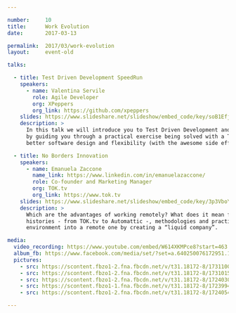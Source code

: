 ```yaml
---

number:     10
title:      Work Evolution
date:       2017-03-13

permalink:  2017/03/work-evolution
layout:     event-old

talks:

  - title: Test Driven Development SpeedRun
    speakers:
      - name: Valentina Servile
        role: Agile Developer
        org: XPeppers
        org_link: https://github.com/xpeppers
    slides: https://www.slideshare.net/slideshow/embed_code/key/soB1EfjinoRWjf
    description: >
      In this talk we will introduce you to Test Driven Development and its main advantages. We will do so
      by guiding you through a practical exercise being solved with a TDD workflow. We will see how TDD favors
      better software design and flexibility (with the awesome side effect of test coverage).

  - title: No Borders Innovation
    speakers:
      - name: Emanuela Zaccone
        name_link: https://www.linkedin.com/in/emanuelazaccone/
        role: Co-founder and Marketing Manager
        org: TOK.tv
        org_link: https://www.tok.tv
    slides: https://www.slideshare.net/slideshow/embed_code/key/3p3VboY3MYGsWL
    description: >
      Which are the advantages of working remotely? What does it mean for startups? Let’s talk about case
      histories - from TOK.tv to Automattic -, methodologies and practices to turn a traditional working
      environment into a remote one by creating a “liquid company”.

media:
  video_recording: https://www.youtube.com/embed/W614XKMPce8?start=463
  album_fb: https://www.facebook.com/media/set/?set=a.640250076172951.1073741839.476076519256975&type=1&l=369a200178
  pictures:
    - src: https://scontent.fbzo1-2.fna.fbcdn.net/v/t31.18172-8/17311002_640254282839197_8707009332745048189_o.jpg?_nc_cat=109&ccb=1-7&_nc_sid=5f2048&_nc_ohc=jp1CS9bykekAX_ndYJM&_nc_ht=scontent.fbzo1-2.fna&oh=00_AfBKuc5QOmIQWMv87jK51M4FPdhPLpsuunRg6z1gwTUqtg&oe=6611B992
    - src: https://scontent.fbzo1-2.fna.fbcdn.net/v/t31.18172-8/17310152_640253532839272_681097734387911286_o.jpg?_nc_cat=108&ccb=1-7&_nc_sid=5f2048&_nc_ohc=D9fmuQgkbPoAX901uqi&_nc_ht=scontent.fbzo1-2.fna&oh=00_AfC5Pp4CcNx2oK8VAya051wrjMjdQnSL149uAYkX66odDQ&oe=66119937
    - src: https://scontent.fbzo1-2.fna.fbcdn.net/v/t31.18172-8/17240303_640250326172926_4887496335124626484_o.jpg?_nc_cat=110&ccb=1-7&_nc_sid=5f2048&_nc_ohc=7BryevclitgAX_2YFIZ&_nc_ht=scontent.fbzo1-2.fna&oh=00_AfCpkemi2lcjYCIcwtXWz5OjNAxIBoZ0aEFbidSjO5tbFg&oe=6611BD09
    - src: https://scontent.fbzo1-1.fna.fbcdn.net/v/t31.18172-8/17239947_640250549506237_7102596582364491416_o.jpg?_nc_cat=106&ccb=1-7&_nc_sid=5f2048&_nc_ohc=3fvpZVJfBeoAX_0I1C_&_nc_ht=scontent.fbzo1-1.fna&oh=00_AfCuzoje68VXtV7XfBlvYD2iG---n3xe3aB-MdzhuVn6cg&oe=66119D3B
    - src: https://scontent.fbzo1-2.fna.fbcdn.net/v/t31.18172-8/17240546_640252749506017_5356908614329106401_o.jpg?_nc_cat=102&ccb=1-7&_nc_sid=5f2048&_nc_ohc=pSjpi8kOl9oAX_ePxP8&_nc_ht=scontent.fbzo1-2.fna&oh=00_AfCN0vLLfYTcmHa9S8Q1nduzV_xg5n5OsPsLu1WULH17LA&oe=66119957

---
```

